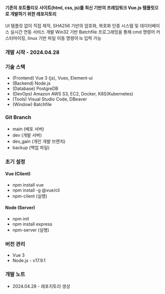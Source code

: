 #### 기존의 포트폴리오 사이트(html, css, js)를 최신 기반의 프레임워크 Vue.js 템플릿으로 개발하기 위한 레포지토리
UI 템플릿 없이 직접 제작, SHA256 기반의 암호화, 복호화 인증 시스템 및 데이터베이스 실시간 연동 서비스 개발
Win32 기반 Batchfile 프로그래밍을 통해 cmd 명령어 커스터마이징, linux 기반 파일 이동 명령어 ls 입력 가능

### 개발 시작 - 2024.04.28 

### 기술 스택
- (Frontend) Vue 3 (js), Vuex, Element-ui
- (Backend) Node.js
- (Database) PostgreDB
- (DevOps) Amazon AWS S3, EC2, Docker, K8S(Kubernetes)
- (Tools) Visual Studio Code, DBeaver
- (Window) Batchfile

### Git Branch
- main (배포 서버)
- dev (개발 서버)
- dev_gain (개인 개발 브랜치)
- backup (백업 파일)

### 초기 설정

#### Vue (Client)
- npm install vue
- npm install -g @vue/cli
- npm-client (실행)

#### Node (Server)
- npm init
- npm install express
- npm-server (실행)

### 버전 관리
- Vue 3
- Node.js - v17.9.1

### 개발 노트
- 2024.04.28 - 레포지토리 생성
